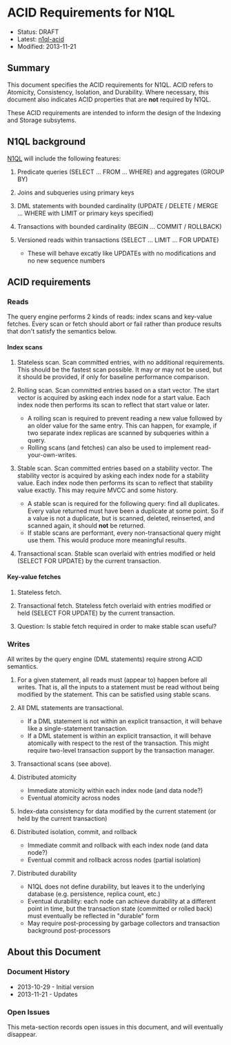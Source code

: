 # ACID Requirements for N1QL

* Status: DRAFT
* Latest: [n1ql-acid](https://github.com/couchbaselabs/query/blob/master/docs/n1ql-acid.md)
* Modified: 2013-11-21

## Summary

This document specifies the ACID requirements for N1QL. ACID refers to
Atomicity, Consistency, Isolation, and Durability. Where necessary,
this document also indicates ACID properties that are **not** required
by N1QL.

These ACID requirements are intended to inform the design of the
Indexing and Storage subsytems.

## N1QL background

[N1QL](https://github.com/couchbaselabs/query/blob/master/docs/) will
include the following features:

1. Predicate queries (SELECT ... FROM ... WHERE) and aggregates (GROUP
   BY)

1. Joins and subqueries using primary keys

1. DML statements with bounded cardinality (UPDATE / DELETE / MERGE
   ... WHERE with LIMIT or primary keys specified)

1. Transactions with bounded cardinality (BEGIN ... COMMIT / ROLLBACK)

1. Versioned reads within transactions (SELECT ... LIMIT ... FOR UPDATE)
   * These will behave excatly like UPDATEs with no modifications and
     no new sequence numbers

## ACID requirements

### Reads

The query engine performs 2 kinds of reads: index scans and key-value
fetches. Every scan or fetch should abort or fail rather than produce
results that don't satisfy the semantics below.

#### Index scans

1. Stateless scan. Scan committed entries, with no additional
   requirements. This should be the fastest scan possible. It may or
   may not be used, but it should be provided, if only for baseline
   performance comparison.

1. Rolling scan. Scan committed entries based on a start vector. The
   start vector is acquired by asking each index node for a start
   value. Each index node then performs its scan to reflect that start
   value or later.
   * A rolling scan is required to prevent reading a new value
     followed by an older value for the same entry. This can happen,
     for example, if two separate index replicas are scanned by
     subqueries within a query.
   * Rolling scans (and fetches) can also be used to implement
     read-your-own-writes.

1. Stable scan. Scan committed entries based on a stability
   vector. The stability vector is acquired by asking each index node
   for a stability value. Each index node then performs its scan to
   reflect that stability value exactly. This may require MVCC and
   some history.
   * A stable scan is required for the following query: find all
     duplicates. Every value returned must have been a duplicate at
     some point. So if a value is not a duplicate, but is scanned,
     deleted, reinserted, and scanned again, it should **not** be
     returned.
   * If stable scans are performant, every non-transactional query
     might use them. This would produce more meaningful results.

1. Transactional scan. Stable scan overlaid with entries modified or
held (SELECT FOR UPDATE) by the current transaction.

#### Key-value fetches

1. Stateless fetch.

1. Transactional fetch. Stateless fetch overlaid with entries modified
   or held (SELECT FOR UPDATE) by the current transaction.

1. Question: Is stable fetch required in order to make stable scan
   useful?

### Writes

All writes by the query engine (DML statements) require strong ACID
semantics.

1. For a given statement, all reads must (appear to) happen before all
   writes. That is, all the inputs to a statement must be read without
   being modified by the statement. This can be satisfied using stable
   scans.

1. All DML statements are transactional.
   * If a DML statement is not within an explicit transaction, it will
     behave like a single-statement transaction.
   * If a DML statement is within an explicit transaction, it will
     behave atomically with respect to the rest of the
     transaction. This might require two-level transaction support by
     the transaction manager.

1. Transactional scans (see above).

1. Distributed atomicity
   * Immediate atomicity within each index node (and data node?)
   * Eventual atomicity across nodes

1. Index-data consistency for data modified by the current statement
   (or held by the current transaction)

1. Distributed isolation, commit, and rollback
   * Immediate commit and rollback with each index node (and data node?)
   * Eventual commit and rollback across nodes (partial isolation)

1. Distributed durability
   * N1QL does not define durability, but leaves it to the underlying
     database (e.g. persistence, replica count, etc.)
   * Eventual durability: each node can achieve durability at a
     different point in time, but the transaction state (committed or
     rolled back) must eventually be reflected in "durable" form
   * May require post-processing by garbage collectors and transaction
     background post-processors

## About this Document

### Document History

* 2013-10-29 - Initial version
* 2013-11-21 - Updates

### Open Issues

This meta-section records open issues in this document, and will
eventually disappear.
